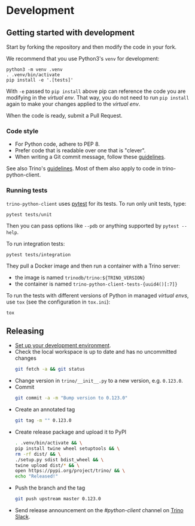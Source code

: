 # Development

## Getting started with development

Start by forking the repository and then modify the code in your fork.

We recommend that you use Python3's `venv` for development:

```
python3 -m venv .venv
. .venv/bin/activate
pip install -e '.[tests]'
```

With `-e` passed to `pip install` above pip can reference the code you are
modifying in the *virtual env*. That way, you do not need to run `pip install`
again to make your changes applied to the *virtual env*.

When the code is ready, submit a Pull Request.

### Code style

- For Python code, adhere to PEP 8.
- Prefer code that is readable over one that is "clever".
- When writing a Git commit message, follow these [guidelines](https://chris.beams.io/posts/git-commit/).

See also Trino's [guidelines](https://github.com/trinodb/trino/blob/master/.github/DEVELOPMENT.md).
Most of them also apply to code in trino-python-client.

### Running tests

`trino-python-client` uses [pytest](https://pytest.org/) for its tests. To run
only unit tests, type:

```
pytest tests/unit
```

Then you can pass options like `--pdb` or anything supported by `pytest --help`.

To run integration tests:

```
pytest tests/integration
```

They pull a Docker image and then run a container with a Trino server:
- the image is named `trinodb/trino:${TRINO_VERSION}`
- the container is named `trino-python-client-tests-{uuid4()[:7]}`

To run the tests with different versions of Python in managed *virtual envs*,
use `tox` (see the configuration in `tox.ini`):

```
tox
```

## Releasing

- [Set up your development environment](#Getting-Started-With-Development).
- Check the local workspace is up to date and has no uncommitted changes
  ```bash
  git fetch -a && git status
  ```
- Change version in `trino/__init__.py` to a new version, e.g. `0.123.0`.
- Commit
  ```bash
  git commit -a -m "Bump version to 0.123.0"
  ```
- Create an annotated tag
  ```bash
  git tag -m "" 0.123.0
  ```
- Create release package and upload it to PyPI
  ```bash
  . .venv/bin/activate && \
  pip install twine wheel setuptools && \
  rm -rf dist/ && \
  ./setup.py sdist bdist_wheel && \
  twine upload dist/* && \
  open https://pypi.org/project/trino/ && \
  echo "Released!"
  ```
- Push the branch and the tag
  ```bash
  git push upstream master 0.123.0
  ```
- Send release announcement on the *#python-client* channel on [Trino Slack](https://trino.io/slack.html).
